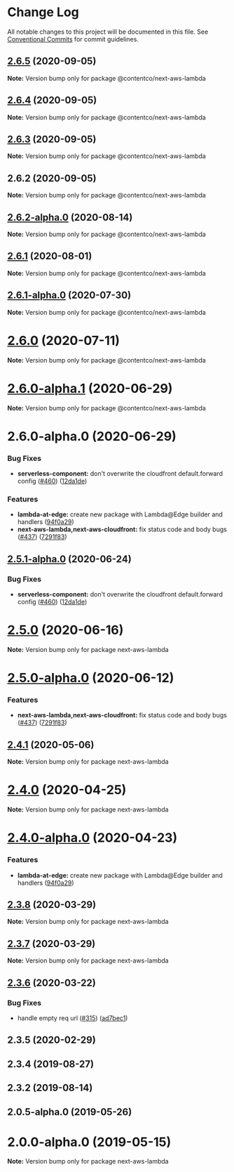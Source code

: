 # Change Log

All notable changes to this project will be documented in this file.
See [Conventional Commits](https://conventionalcommits.org) for commit guidelines.

## [2.6.5](https://github.com/danielcondemarin/serverless-next.js/compare/@contentco/next-aws-lambda@2.6.4...@contentco/next-aws-lambda@2.6.5) (2020-09-05)

**Note:** Version bump only for package @contentco/next-aws-lambda

## [2.6.4](https://github.com/danielcondemarin/serverless-next.js/compare/@contentco/next-aws-lambda@2.6.3...@contentco/next-aws-lambda@2.6.4) (2020-09-05)

**Note:** Version bump only for package @contentco/next-aws-lambda

## [2.6.3](https://github.com/danielcondemarin/serverless-next.js/compare/@contentco/next-aws-lambda@2.6.2...@contentco/next-aws-lambda@2.6.3) (2020-09-05)

**Note:** Version bump only for package @contentco/next-aws-lambda

## 2.6.2 (2020-09-05)

**Note:** Version bump only for package @contentco/next-aws-lambda

## [2.6.2-alpha.0](https://github.com/danielcondemarin/serverless-next.js/compare/@contentco/next-aws-lambda@2.6.1...@contentco/next-aws-lambda@2.6.2-alpha.0) (2020-08-14)

**Note:** Version bump only for package @contentco/next-aws-lambda

## [2.6.1](https://github.com/danielcondemarin/serverless-next.js/compare/@contentco/next-aws-lambda@2.6.1-alpha.0...@contentco/next-aws-lambda@2.6.1) (2020-08-01)

**Note:** Version bump only for package @contentco/next-aws-lambda

## [2.6.1-alpha.0](https://github.com/danielcondemarin/serverless-next.js/compare/@contentco/next-aws-lambda@2.6.0...@contentco/next-aws-lambda@2.6.1-alpha.0) (2020-07-30)

**Note:** Version bump only for package @contentco/next-aws-lambda

# [2.6.0](https://github.com/danielcondemarin/serverless-next.js/compare/@contentco/next-aws-lambda@2.6.0-alpha.1...@contentco/next-aws-lambda@2.6.0) (2020-07-11)

**Note:** Version bump only for package @contentco/next-aws-lambda

# [2.6.0-alpha.1](https://github.com/danielcondemarin/serverless-next.js/compare/@contentco/next-aws-lambda@2.6.0-alpha.0...@contentco/next-aws-lambda@2.6.0-alpha.1) (2020-06-29)

**Note:** Version bump only for package @contentco/next-aws-lambda

# 2.6.0-alpha.0 (2020-06-29)

### Bug Fixes

- **serverless-component:** don't overwrite the cloudfront default.forward config ([#460](https://github.com/danielcondemarin/serverless-next.js/issues/460)) ([12da1de](https://github.com/danielcondemarin/serverless-next.js/commit/12da1de31855b68b9addef801ec21dffd3202a21))

### Features

- **lambda-at-edge:** create new package with Lambda@Edge builder and handlers ([94f0a29](https://github.com/danielcondemarin/serverless-next.js/commit/94f0a29f0654f51d60653c8218c15802b2abb476))
- **next-aws-lambda,next-aws-cloudfront:** fix status code and body bugs ([#437](https://github.com/danielcondemarin/serverless-next.js/issues/437)) ([7291f83](https://github.com/danielcondemarin/serverless-next.js/commit/7291f83f58eaa09733e3ce2df494afc2c0e04f9a))

## [2.5.1-alpha.0](https://github.com/danielcondemarin/serverless-next.js/compare/next-aws-lambda@2.5.0...next-aws-lambda@2.5.1-alpha.0) (2020-06-24)

### Bug Fixes

- **serverless-component:** don't overwrite the cloudfront default.forward config ([#460](https://github.com/danielcondemarin/serverless-next.js/issues/460)) ([12da1de](https://github.com/danielcondemarin/serverless-next.js/commit/12da1de31855b68b9addef801ec21dffd3202a21))

# [2.5.0](https://github.com/danielcondemarin/serverless-next.js/compare/next-aws-lambda@2.5.0-alpha.0...next-aws-lambda@2.5.0) (2020-06-16)

**Note:** Version bump only for package next-aws-lambda

# [2.5.0-alpha.0](https://github.com/danielcondemarin/serverless-next.js/compare/next-aws-lambda@2.4.1...next-aws-lambda@2.5.0-alpha.0) (2020-06-12)

### Features

- **next-aws-lambda,next-aws-cloudfront:** fix status code and body bugs ([#437](https://github.com/danielcondemarin/serverless-next.js/issues/437)) ([7291f83](https://github.com/danielcondemarin/serverless-next.js/commit/7291f83f58eaa09733e3ce2df494afc2c0e04f9a))

## [2.4.1](https://github.com/danielcondemarin/serverless-next.js/compare/next-aws-lambda@2.4.0...next-aws-lambda@2.4.1) (2020-05-06)

**Note:** Version bump only for package next-aws-lambda

# [2.4.0](https://github.com/danielcondemarin/serverless-next.js/compare/next-aws-lambda@2.4.0-alpha.0...next-aws-lambda@2.4.0) (2020-04-25)

**Note:** Version bump only for package next-aws-lambda

# [2.4.0-alpha.0](https://github.com/danielcondemarin/serverless-next.js/compare/next-aws-lambda@2.3.8...next-aws-lambda@2.4.0-alpha.0) (2020-04-23)

### Features

- **lambda-at-edge:** create new package with Lambda@Edge builder and handlers ([94f0a29](https://github.com/danielcondemarin/serverless-next.js/commit/94f0a29f0654f51d60653c8218c15802b2abb476))

## [2.3.8](https://github.com/danielcondemarin/serverless-nextjs-plugin/compare/next-aws-lambda@2.3.7...next-aws-lambda@2.3.8) (2020-03-29)

**Note:** Version bump only for package next-aws-lambda

## [2.3.7](https://github.com/danielcondemarin/serverless-nextjs-plugin/compare/next-aws-lambda@2.3.6...next-aws-lambda@2.3.7) (2020-03-29)

**Note:** Version bump only for package next-aws-lambda

## [2.3.6](https://github.com/danielcondemarin/serverless-nextjs-plugin/compare/next-aws-lambda@2.3.5...next-aws-lambda@2.3.6) (2020-03-22)

### Bug Fixes

- handle empty req url ([#315](https://github.com/danielcondemarin/serverless-nextjs-plugin/issues/315)) ([ad7bec1](https://github.com/danielcondemarin/serverless-nextjs-plugin/commit/ad7bec1827ad3b6074c6f1a085a57a2d906334ba))

## 2.3.5 (2020-02-29)

## 2.3.4 (2019-08-27)

## 2.3.2 (2019-08-14)

## 2.0.5-alpha.0 (2019-05-26)

# 2.0.0-alpha.0 (2019-05-15)

**Note:** Version bump only for package next-aws-lambda
